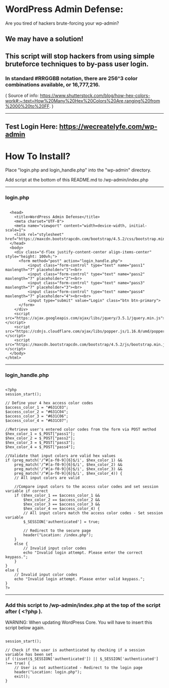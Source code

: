 # WordPress Admin Defense:
Are you tired of hackers brute-forcing your wp-admin? 

## We may have a solution!

## This script will stop hackers from using simple bruteforce techniques to by-pass user login.

### In standard #RRGGBB notation, there are 256^3 color combinations available, or 16,777,216. 
( Source of info: https://www.shutterstock.com/blog/how-hex-colors-work#:~:text=How%20Many%20Hex%20Colors%20Are,ranging%20from%2000%20to%20FF. )

---
Test Login Here: https://wecreatelyfe.com/wp-admin
---

# How To Install?
Place "login.php and login_handle.php" into the "wp-admin" directory.

Add script at the bottom of this README.md to /wp-admin/index.php

---

### login.php

```

  <head>
    <title>WordPress Admin Defense</title>
    <meta charset="UTF-8">
    <meta name="viewport" content="width=device-width, initial-scale=1">
    <link rel="stylesheet" href="https://maxcdn.bootstrapcdn.com/bootstrap/4.5.2/css/bootstrap.min.css">
  </head>
  <body>
    <div class="d-flex justify-content-center align-items-center" style="height: 100vh;">
      <form method="post" action="login_handle.php">
          <input class="form-control" type="text" name="pass1" maxlength="7" placeholder="1"><br>
          <input class="form-control" type="text" name="pass2" maxlength="7" placeholder="2"><br>
          <input class="form-control" type="text" name="pass3" maxlength="7" placeholder="3"><br>
          <input class="form-control" type="text" name="pass4" maxlength="7" placeholder="4"><br><br>
          <input type="submit" value="Login" class="btn btn-primary">
      </form> 
    </div>
    <script src="https://ajax.googleapis.com/ajax/libs/jquery/3.5.1/jquery.min.js"></script>
    <script src="https://cdnjs.cloudflare.com/ajax/libs/popper.js/1.16.0/umd/popper.min.js"></script>
    <script src="https://maxcdn.bootstrapcdn.com/bootstrap/4.5.2/js/bootstrap.min.js"></script>
  </body>
</html>

```

---

### login_handle.php

```

<?php
session_start();

// Define your 4 hex access color codes
$access_color_1 = "#631C03";
$access_color_2 = "#631C04";
$access_color_3 = "#631C06";
$access_color_4 = "#631C07";

//Retrieve user's entered color codes from the form via POST method
$hex_color_1 = $_POST["pass1"];
$hex_color_2 = $_POST["pass2"];
$hex_color_3 = $_POST["pass3"];
$hex_color_4 = $_POST["pass4"];

//Validate that input colors are valid hex values
if (preg_match('/^#[a-f0-9]{6}$/i', $hex_color_1) &&
    preg_match('/^#[a-f0-9]{6}$/i', $hex_color_2) &&
    preg_match('/^#[a-f0-9]{6}$/i', $hex_color_3) &&
    preg_match('/^#[a-f0-9]{6}$/i', $hex_color_4)) {
    // All input colors are valid

    //Compare input colors to the access color codes and set session variable if correct
    if ($hex_color_1 == $access_color_1 && 
        $hex_color_2 == $access_color_2 && 
        $hex_color_3 == $access_color_3 &&
        $hex_color_4 == $access_color_4) {
        // All input colors match the access color codes - Set session variable
        $_SESSION['authenticated'] = true;

        // Redirect to the secure page
        header("Location: /index.php");
    }
    else {
        // Invalid input color codes
        echo "Invalid login attempt. Please enter the correct keypass.";
    }
}
else {
    // Invalid input color codes
    echo "Invalid login attempt. Please enter valid keypass.";
}
?>

```

---

### Add this script to /wp-admin/index.php at the top of the script after ( <?php ).
WARNING: When updating WordPress Core. You will have to insert this script below again.

```

session_start();

// Check if the user is authenticated by checking if a session variable has been set
if (!isset($_SESSION['authenticated']) || $_SESSION['authenticated'] !== true) {
    // User is not authenticated - Redirect to the login page
    header("Location: login.php");
    exit();
}

```
